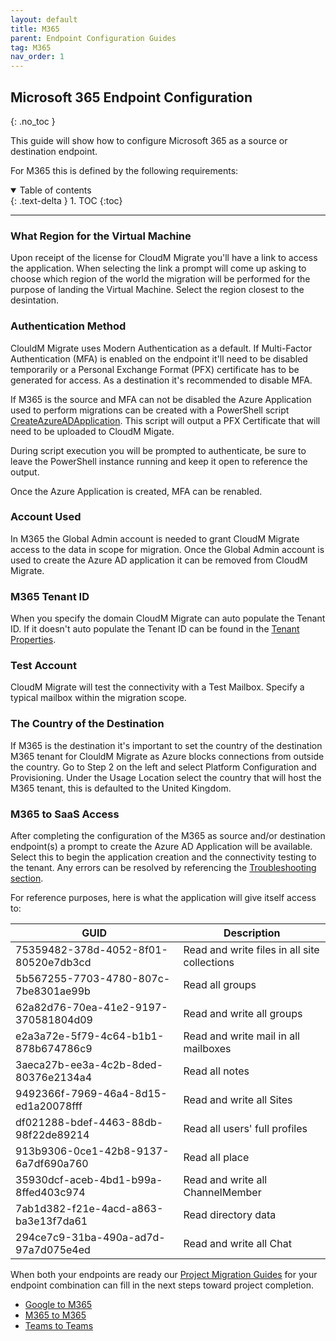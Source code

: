 ```yaml
---
layout: default
title: M365
parent: Endpoint Configuration Guides
tag: M365
nav_order: 1
---
```


## Microsoft 365 Endpoint Configuration
{: .no_toc }

This guide will show how to configure Microsoft 365 as a source or destination endpoint. 

For M365 this is defined by the following requirements:

<a name="top"></a>
<details open markdown="block">
  <summary>
    Table of contents
  </summary>
  {: .text-delta }
1. TOC
{:toc}
</details>

---

### What Region for the Virtual Machine

Upon receipt of the license for CloudM Migrate you'll have a link to access the application. When selecting the link a prompt will come up asking to choose which region of the world the migration will be performed for the purpose of landing the Virtual Machine. Select the region closest to the desintation. 

### Authentication Method

ClouldM Migrate uses Modern Authentication as a default. If Multi-Factor Authentication (MFA) is enabled on the endpoint it'll need to be disabled temporarily or a Personal Exchange Format (PFX) certificate has to be generated for access. As a destination it's recommended to disable MFA. 

If M365 is the source and MFA can not be disabled the Azure Application used to perform migrations can be created with a PowerShell script <a href="https://bitbucket.org/cloudsols/cloudm-public/raw/9b4bf82a3ff82572e61a1fea877f6d9091958b1d/Migrate/PowerShell/CreateAzureADApplication.ps1">CreateAzureADApplication</a>. This script will output a PFX Certificate that will need to be uploaded to CloudM Migate.

During script execution you will be prompted to authenticate, be sure to leave the PowerShell instance running and keep it open to reference the output. 

Once the Azure Application is created, MFA can be renabled. 

### Account Used

In M365 the Global Admin account is needed to grant CloudM Migrate access to the data in scope for migration. Once the Global Admin account is used to create the Azure AD application it can be removed from CloudM Migrate. 

### M365 Tenant ID

When you specify the domain CloudM Migrate can auto populate the Tenant ID. If it doesn't auto populate the Tenant ID can be found in the <a href="https://learn.microsoft.com/en-us/onedrive/find-your-office-365-tenant-id">Tenant Properties</a>.

### Test Account

CloudM Migrate will test the connectivity with a Test Mailbox. Specify a typical mailbox within the migration scope. 

### The Country of the Destination

If M365 is the destination it's important to set the country of the destination M365 tenant for ClouldM Migrate as Azure blocks connections from outside the country. Go to Step 2 on the left and select Platform Configuration and Provisioning. Under the Usage Location select the country that will host the M365 tenant, this is defaulted to the United Kingdom. 

### M365 to SaaS Access

After completing the configuration of the M365 as source and/or destination endpoint(s) a prompt to create the Azure AD Application will be available. Select this to begin the application creation and the connectivity testing to the tenant. Any errors can be resolved by referencing the <a href="https://cloudm-migrate.github.io/documentation/Troubleshooting/O365Endpoint.html">Troubleshooting section</a>.

For reference purposes, here is what the application will give itself access to:

| GUID | Description | 
|---|---|
| 75359482-378d-4052-8f01-80520e7db3cd | Read and write files in all site collections |
5b567255-7703-4780-807c-7be8301ae99b | Read all groups    
62a82d76-70ea-41e2-9197-370581804d09 | Read and write all groups 
e2a3a72e-5f79-4c64-b1b1-878b674786c9 | Read and write mail in all mailboxes   
3aeca27b-ee3a-4c2b-8ded-80376e2134a4 | Read all notes 
9492366f-7969-46a4-8d15-ed1a20078fff | Read and write all Sites
df021288-bdef-4463-88db-98f22de89214 | Read all users' full profiles   
913b9306-0ce1-42b8-9137-6a7df690a760 | Read all place
35930dcf-aceb-4bd1-b99a-8ffed403c974 | Read and write all ChannelMember
7ab1d382-f21e-4acd-a863-ba3e13f7da61 | Read directory data                                   
294ce7c9-31ba-490a-ad7d-97a7d075e4ed | Read and write all Chat 

When both your endpoints are ready our <a href="https://cloudm-migrate.github.io/documentation/Migration-Project-Guides/MigrationProjectGuides.html">Project Migration Guides</a> for your endpoint combination can fill in the next steps toward project completion. 

- <a href="https://cloudm-migrate.github.io/documentation/Migration-Project-Guides/GoogleToM365.html">Google to M365</a>
- <a href="https://cloudm-migrate.github.io/documentation/Migration-Project-Guides/M365ToM365.html">M365 to M365</a>
- <a href="https://cloudm-migrate.github.io/documentation/Migration-Project-Guides/TeamstoTeams.html">Teams to Teams</a>
